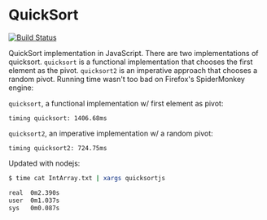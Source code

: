 # QuickSort

[![Build Status](https://travis-ci.org/Risto-Stevcev/javascript-quicksort.svg?branch=master)](https://travis-ci.org/Risto-Stevcev/javascript-quicksort)

QuickSort implementation in JavaScript. There are two implementations of quicksort. ``quicksort`` is a functional 
implementation that chooses the first element as the pivot. ``quicksort2`` is an imperative approach that chooses a 
random pivot. Running time wasn't too bad on Firefox's SpiderMonkey engine:

``quicksort``, a functional implementation w/ first element as pivot:

    timing quicksort: 1406.68ms

``quicksort2``, an imperative implementation w/ a random pivot:

    timing quicksort2: 724.75ms
    
Updated with nodejs:

  ```bash
  $ time cat IntArray.txt | xargs quicksortjs
  
  real	0m2.390s
  user	0m1.037s
  sys	0m0.087s
  ```
